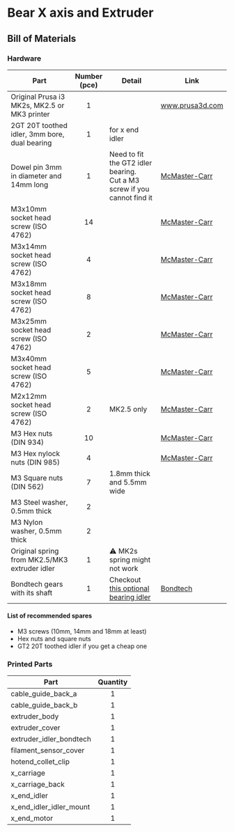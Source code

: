 # Bear X axis and Extruder

## Bill of Materials

### Hardware

| Part     | Number<br>(pce) | Detail | Link |
|----------|:------------:|--------|------|
| Original Prusa i3 MK2s, MK2.5 or MK3 printer | 1 | | www.prusa3d.com |
| 2GT 20T toothed idler, 3mm bore, dual bearing | 1 | for x end idler | |
| Dowel pin 3mm in diameter and 14mm long | 1 | Need to fit the GT2 idler bearing.<br/>Cut a M3 screw if you cannot find it | [McMaster-Carr](https://www.mcmaster.com/#93600a364/=1dbmkt6) |
| M3x10mm socket head screw (ISO 4762) | 14 | | [McMaster-Carr](https://www.mcmaster.com/#91292a113/=1coixe5) |
| M3x14mm socket head screw (ISO 4762) | 4 | | [McMaster-Carr](https://www.mcmaster.com/#91292a027/=1coixl3) |
| M3x18mm socket head screw (ISO 4762) | 8 | | [McMaster-Carr](https://www.mcmaster.com/#91292a029/=1coixwt) |
| M3x25mm socket head screw (ISO 4762) | 2 | | [McMaster-Carr](https://www.mcmaster.com/#91292a020/=1cok8ux) |
| M3x40mm socket head screw (ISO 4762) | 5 | | [McMaster-Carr](https://www.mcmaster.com/#91292a024/=1coj8pe) |
| M2x12mm socket head screw (ISO 4762) | 2 | MK2.5 only | [McMaster-Carr](https://www.mcmaster.com/#91292a834/=1cok8m8) |
| M3 Hex nuts (DIN 934) | 10 | | [McMaster-Carr](https://www.mcmaster.com/#91828a211/=1cojadu) | 
| M3 Hex nylock nuts (DIN 985) | 4 | | [McMaster-Carr](https://www.mcmaster.com/#93625a100/=1d2yh4u) | 
| M3 Square nuts (DIN 562) | 7 | 1.8mm thick and 5.5mm wide | | 
| M3 Steel washer, 0.5mm thick | 2 | | | 
| M3 Nylon washer, 0.5mm thick | 2 | | | 
| Original spring from MK2.5/MK3 extruder idler | 1 | :warning: MK2s spring might not work | |
| Bondtech gears with its shaft | 1 | Checkout [this optional bearing idler](../optional_parts/extruder_idler_bearing) | [Bondtech](http://shop.bondtech.se/en/drivegears/drivegear-kit-175-direct.html) |


#### List of recommended spares
* M3 screws (10mm, 14mm and 18mm at least)
* Hex nuts and square nuts
* GT2 20T toothed idler if you get a cheap one


### Printed Parts

| Part     | Quantity |
|----------|:------:|
| cable_guide_back_a      | 1 |
| cable_guide_back_b      | 1 |
| extruder_body           | 1 |
| extruder_cover          | 1 |
| extruder_idler_bondtech | 1 |
| filament_sensor_cover   | 1 |
| hotend_collet_clip      | 1 |
| x_carriage              | 1 |
| x_carriage_back         | 1 |
| x_end_idler             | 1 |
| x_end_idler_idler_mount | 1 |
| x_end_motor             | 1 |
